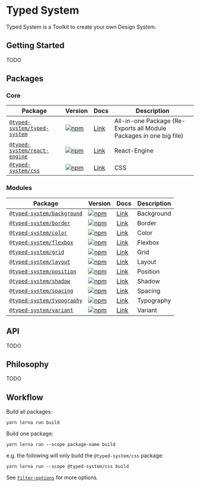 # Typed System

Typed System is a Toolkit to create your own Design System.

## Getting Started

TODO

## Packages

### Core

Package | Version | Docs | Description
------- | ------- | ---- | -----------
[`@typed-system/typed-system`](https://github.com/typed-system/typed-system/tree/master/packages/typed-system) | [![npm](https://img.shields.io/npm/v/s@typed-system/typed-system.svg?style=flat-square)](https://www.npmjs.com/package/@typed-system/typed-system) | [Link](https://github.com/typed-system/typed-system/tree/master/packages/typed-system) | All-in-one Package (Re-Exports all Module Packages in one big file)
[`@typed-system/react-engine`](https://github.com/typed-system/typed-system/tree/master/packages/react-engine) | [![npm](https://img.shields.io/npm/v/s@typed-system/react-engine.svg?style=flat-square)](https://www.npmjs.com/package/@typed-system/react-engine) | [Link](https://github.com/typed-system/typed-system/tree/master/packages/react-engine) | React-Engine
[`@typed-system/css`](https://github.com/typed-system/typed-system/tree/master/packages/css) | [![npm](https://img.shields.io/npm/v/s@typed-system/css.svg?style=flat-square)](https://www.npmjs.com/package/@typed-system/css) | [Link](https://github.com/typed-system/typed-system/tree/master/packages/css) | CSS

### Modules

Package | Version | Docs | Description
------- | ------- | ---- | -----------
[`@typed-system/background`](https://github.com/typed-system/typed-system/tree/master/packages/background) | [![npm](https://img.shields.io/npm/v/s@typed-system/background.svg?style=flat-square)](https://www.npmjs.com/package/@typed-system/background) | [Link](https://github.com/typed-system/typed-system/tree/master/packages/background) | Background
[`@typed-system/border`](https://github.com/typed-system/typed-system/tree/master/packages/border) | [![npm](https://img.shields.io/npm/v/s@typed-system/border.svg?style=flat-square)](https://www.npmjs.com/package/@typed-system/border) | [Link](https://github.com/typed-system/typed-system/tree/master/packages/border) | Border
[`@typed-system/color`](https://github.com/typed-system/typed-system/tree/master/packages/color) | [![npm](https://img.shields.io/npm/v/s@typed-system/color.svg?style=flat-square)](https://www.npmjs.com/package/@typed-system/color) | [Link](https://github.com/typed-system/typed-system/tree/master/packages/color) | Color
[`@typed-system/flexbox`](https://github.com/typed-system/typed-system/tree/master/packages/flexbox) | [![npm](https://img.shields.io/npm/v/s@typed-system/flexbox.svg?style=flat-square)](https://www.npmjs.com/package/@typed-system/flexbox) | [Link](https://github.com/typed-system/typed-system/tree/master/packages/flexbox) | Flexbox
[`@typed-system/grid`](https://github.com/typed-system/typed-system/tree/master/packages/grid) | [![npm](https://img.shields.io/npm/v/s@typed-system/grid.svg?style=flat-square)](https://www.npmjs.com/package/@typed-system/grid) | [Link](https://github.com/typed-system/typed-system/tree/master/packages/grid) | Grid
[`@typed-system/layout`](https://github.com/typed-system/typed-system/tree/master/packages/layout) | [![npm](https://img.shields.io/npm/v/s@typed-system/layout.svg?style=flat-square)](https://www.npmjs.com/package/@typed-system/layout) | [Link](https://github.com/typed-system/typed-system/tree/master/packages/layout) | Layout
[`@typed-system/position`](https://github.com/typed-system/typed-system/tree/master/packages/position) | [![npm](https://img.shields.io/npm/v/s@typed-system/position.svg?style=flat-square)](https://www.npmjs.com/package/@typed-system/position) | [Link](https://github.com/typed-system/typed-system/tree/master/packages/position) | Position
[`@typed-system/shadow`](https://github.com/typed-system/typed-system/tree/master/packages/shadow) | [![npm](https://img.shields.io/npm/v/s@typed-system/shadow.svg?style=flat-square)](https://www.npmjs.com/package/@typed-system/shadow) | [Link](https://github.com/typed-system/typed-system/tree/master/packages/shadow) | Shadow
[`@typed-system/spacing`](https://github.com/typed-system/typed-system/tree/master/packages/spacing) | [![npm](https://img.shields.io/npm/v/s@typed-system/spacing.svg?style=flat-square)](https://www.npmjs.com/package/@typed-system/spacing) | [Link](https://github.com/typed-system/typed-system/tree/master/packages/spacing) | Spacing
[`@typed-system/typography`](https://github.com/typed-system/typed-system/tree/master/packages/typography) | [![npm](https://img.shields.io/npm/v/s@typed-system/typography.svg?style=flat-square)](https://www.npmjs.com/package/@typed-system/typography) | [Link](https://github.com/typed-system/typed-system/tree/master/packages/typography) | Typography
[`@typed-system/variant`](https://github.com/typed-system/typed-system/tree/master/packages/variant) | [![npm](https://img.shields.io/npm/v/s@typed-system/variant.svg?style=flat-square)](https://www.npmjs.com/package/@typed-system/variant) | [Link](https://github.com/typed-system/typed-system/tree/master/packages/variant) | Variant

## API

TODO

## Philosophy

TODO

## Workflow

Build all packages:

```shell
yarn lerna run build
```

Build one package:

```shell
yarn lerna run --scope package-name build
```

e.g. the following will only build the `@typed-system/css` package:

```shell
yarn lerna run --scope @typed-system/css build
```

See [`filter-options`](https://github.com/lerna/lerna/tree/master/core/filter-options) for more options.
